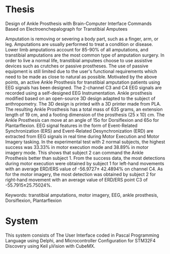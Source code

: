 # Thesis
Design of Ankle Prosthesis with Brain-Computer Interface Commands Based on Electroenchepalograph for Transtibial Amputees

Amputation is removing or severing a body part, such as a finger, arm, or leg. 
Amputations are usually performed to treat a condition or disease. 
Lower limb amputations account for 85-90% of all amputations, and transtibial amputations are the most common type of amputation surgery. 
In order to live a normal life, transtibial amputees choose to use assistive devices such as crutches or passive prostheses. 
The use of passive equipment is still limited due to the user's functional requirements which need to be made as close to natural as possible. 
Motivated by the above points, an active Ankle Prosthesis for transtibial amputation patients using EEG signals has been designed. 
The 2-channel C3 and C4 EEG signals are recorded using a self-designed EEG Instrumentation. 
Ankle prosthesis modified based on an open-source 3D design adapted to the subject of anthropometry. 
The 3D design is printed with a 3D printer made from PLA. The resulting Ankle Prosthesis has a total mass of 635 grams, an extension length of 19 cm, and a footing dimension of the prosthesis (25 x 10) cm. 
The Ankle Prosthesis can move at an angle of 15o for Dorsiflexion and 65o for Plantarflexion. 
EEG signal features in the form of Event-Related Synchronization (ERS) and Event-Related Desynchronization (ERD) are extracted from EEG signals in real time during Motor Execution and Motor Imagery tasking. 
In the experimental test with 2 normal subjects, the highest success was 33.33% in motor execution mode and 38.89% in motor imagery mode. 
This shows that subject 2 can command the Ankle Prosthesis better than subject 1. 
From the success data, the most detections during motor execution were obtained by subject 1 for left-hand movements with an average ERD/ERS value of -56.9727± 42.4894% on channel C4. 
As for the motor imagery, the most detection was obtained by subject 2 for right-hand movement with an average value of ERD/ERS point C3 of -55.7915±25.75024%.

Keywords: transtibial amputations, motor imagery, EEG, ankle prosthesis, Dorsiflexion, Plantarflexion

# System
This system consists of The User Interface coded in Pascal Programming Language using Delphi, and Microcontroller Configuration for STM32F4 Discovery using Keil µVision with CubeMX. 

